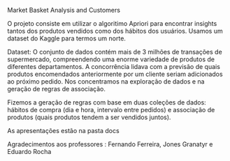Market Basket Analysis and Customers

O projeto consiste em utilizar o algoritimo Apriori para encontrar insights tantos dos produtos vendidos como dos hábitos dos usuários. Usamos um dataset do Kaggle para termos um norte.

Dataset: O conjunto de dados contém mais de 3 milhões de transações de supermercado, compreendendo uma enorme variedade de produtos de diferentes departamentos. A concorrência lidava com a previsão de quais produtos encomendados anteriormente por um cliente seriam adicionados ao próximo pedido. Nos concentramos na exploração de dados e na geração de regras de associação.

Fizemos a geração de regras com base em duas coleções de dados: hábitos de compra (dia e hora, intervalo entre pedidos) e associação de produtos (quais produtos tendem a ser vendidos juntos).

As apresentações estão na pasta docs

Agradecimentos aos professores : Fernando Ferreira, Jones Granatyr e Eduardo Rocha